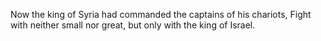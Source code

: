 Now the king of Syria had commanded the captains of his chariots, Fight with neither small nor great, but only with the king of Israel.
